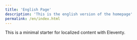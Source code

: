 ```yaml
---
title: 'English Page'
description: 'This is the english version of the homepage'
permalink: /en/index.html
---
```


This is a minimal starter for localized content with Eleventy.